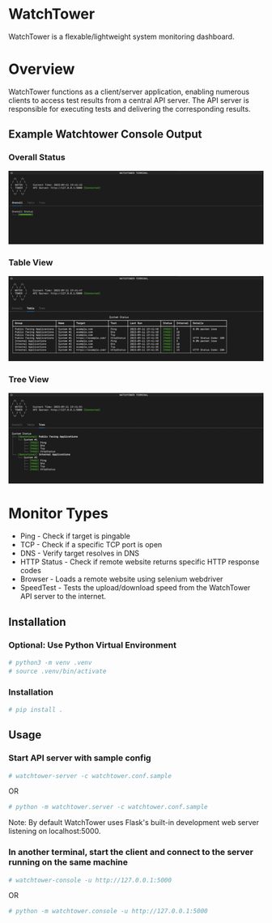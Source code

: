 # WatchTower

WatchTower is a flexable/lightweight system monitoring dashboard.

# Overview

WatchTower functions as a client/server application, enabling numerous clients to access test results from a central API server. The API server is responsible for executing tests and delivering the corresponding results.

## Example Watchtower Console Output

### Overall Status

![WatchTower Console Overall Status](https://raw.githubusercontent.com/metaevolution/watchtower/main/docs/images/Screenshot3.png)

### Table View

![WatchTower Console Table View](https://raw.githubusercontent.com/metaevolution/watchtower/main/docs/images/Screenshot2.png)

### Tree View

![WatchTower Console Tree View](https://raw.githubusercontent.com/metaevolution/watchtower/main/docs/images/Screenshot1.png)

# Monitor Types

- Ping - Check if target is pingable
- TCP - Check if a specific TCP port is open
- DNS - Verify target resolves in DNS
- HTTP Status - Check if remote website returns specific HTTP response codes
- Browser - Loads a remote website using selenium webdriver
- SpeedTest - Tests the upload/download speed from the WatchTower API server to the internet.

## Installation

### Optional: Use Python Virtual Environment

```bash
# python3 -m venv .venv
# source .venv/bin/activate
```

### Installation

```bash
# pip install .
```

## Usage

### Start API server with sample config

```bash
# watchtower-server -c watchtower.conf.sample
```
OR
```bash
# python -m watchtower.server -c watchtower.conf.sample
```

Note: By default WatchTower uses Flask's built-in development web server listening on localhost:5000.

### In another terminal, start the client and connect to the server running on the same machine

```bash
# watchtower-console -u http://127.0.0.1:5000
```
OR 
```bash
# python -m watchtower.console -u http://127.0.0.1:5000
```
